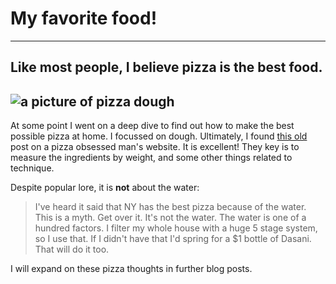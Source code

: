 # My favorite food!
----
## Like most people, I believe pizza is the best food. 
![a picture of pizza dough](http://farm4.static.flickr.com/3118/2630553670_48e53e438f_o.jpg)
----
At some point I went on a deep dive to find out how to make the best possible pizza at home. I focussed on dough. Ultimately, I found [this old](http://www.varasanos.com/PizzaRecipe.htm) post on a pizza obsessed man's website. It is excellent! They key is to measure the ingredients by weight, and some other things related to technique. 

Despite popular lore, it is __not__ about the water:

>I've heard it said that NY has the best pizza because of the water. This is a myth. Get over it. It's not the water. The water is one of a hundred factors. I filter my whole house with a huge 5 stage system, so I use that. If I didn't have that I'd spring for a $1 bottle of Dasani. That will do it too.
>

I will expand on these pizza thoughts in further blog posts.